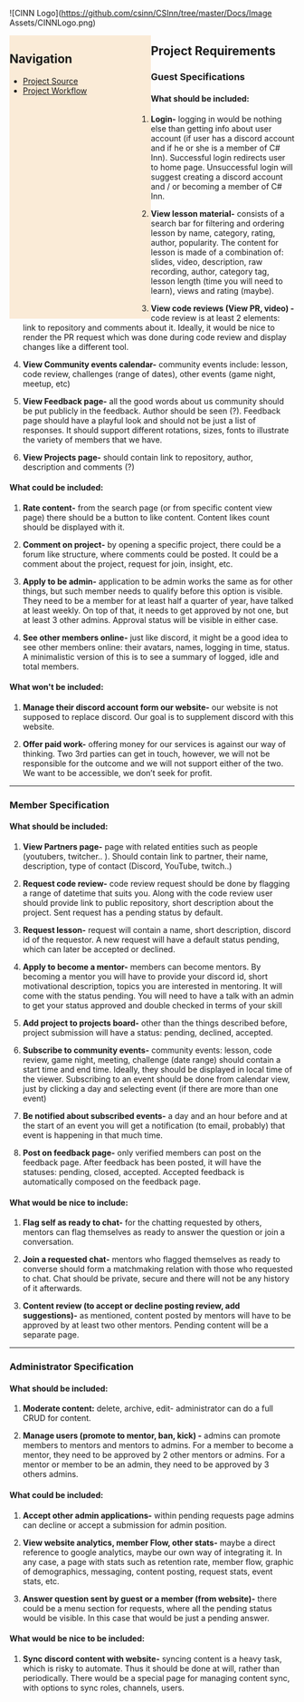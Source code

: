 ![CINN Logo](https://github.com/csinn/CSInn/tree/master/Docs/Image Assets/CINNLogo.png) 

<section style="float: left; width: 250px; height: 500px; background-color: antiquewhite">

## Navigation

*   [Project Source](https://github.com/csinn/CSInn)
*   [Project Workflow](https://github.com/csinn/CSInn/projects/1)

</section>

<article class="CINNArticle">

## Project Requirements

### Guest Specifications

#### What should be included:

1.  **Login-** logging in would be nothing else than getting info about user account (if user has a discord account and if he or she is a member of C# Inn). Successful login redirects user to home page. Unsuccessful login will suggest creating a discord account and / or becoming a member of C# Inn.

3.  **View lesson material-** consists of a search bar for filtering and ordering lesson by name, category, rating, author, popularity. The content for lesson is made of a combination of: slides, video, description, raw recording, author, category tag, lesson length (time you will need to learn), views and rating (maybe).

5.  **View code reviews (View PR, video) -** code review is at least 2 elements: link to repository and comments about it. Ideally, it would be nice to render the PR request which was done during code review and display changes like a different tool.

7.  **View Community events calendar-** community events include: lesson, code review, challenges (range of dates), other events (game night, meetup, etc)

9.  **View Feedback page-** all the good words about us community should be put publicly in the feedback. Author should be seen (?). Feedback page should have a playful look and should not be just a list of responses. It should support different rotations, sizes, fonts to illustrate the variety of members that we have.

11.  **View Projects page-** should contain link to repository, author, description and comments (?)

#### What could be included:

1.  **Rate content-** from the search page (or from specific content view page) there should be a button to like content. Content likes count should be displayed with it.

3.  **Comment on project-** by opening a specific project, there could be a forum like structure, where comments could be posted. It could be a comment about the project, request for join, insight, etc.

5.  **Apply to be admin-** application to be admin works the same as for other things, but such member needs to qualify before this option is visible. They need to be a member for at least half a quarter of year, have talked at least weekly. On top of that, it needs to get approved by not one, but at least 3 other admins. Approval status will be visible in either case.

7.  **See other members online-** just like discord, it might be a good idea to see other members online: their avatars, names, logging in time, status. A minimalistic version of this is to see a summary of logged, idle and total members.

#### What won't be included:

1.  **Manage their discord account form our website-** our website is not supposed to replace discord. Our goal is to supplement discord with this website.

3.  **Offer paid work-** offering money for our services is against our way of thinking. Two 3rd parties can get in touch, however, we will not be responsible for the outcome and we will not support either of the two. We want to be accessible, we don’t seek for profit.

* * *

### Member Specification

#### What should be included:

1.  **View Partners page-** page with related entities such as people (youtubers, twitcher.. ). Should contain link to partner, their name, description, type of contact (Discord, YouTube, twitch..)

3.  **Request code review-** code review request should be done by flagging a range of datetime that suits you. Along with the code review user should provide link to public repository, short description about the project. Sent request has a pending status by default.

5.  **Request lesson-** request will contain a name, short description, discord id of the requestor. A new request will have a default status pending, which can later be accepted or declined.

7.  **Apply to become a mentor-** members can become mentors. By becoming a mentor you will have to provide your discord id, short motivational description, topics you are interested in mentoring. It will come with the status pending. You will need to have a talk with an admin to get your status approved and double checked in terms of your skill

9.  **Add project to projects board-** other than the things described before, project submission will have a status: pending, declined, accepted.

11.  **Subscribe to community events-** community events: lesson, code review, game night, meeting, challenge (date range) should contain a start time and end time. Ideally, they should be displayed in local time of the viewer. Subscribing to an event should be done from calendar view, just by clicking a day and selecting event (if there are more than one event)

13.  **Be notified about subscribed events-** a day and an hour before and at the start of an event you will get a notification (to email, probably) that event is happening in that much time.

15.  **Post on feedback page-** only verified members can post on the feedback page. After feedback has been posted, it will have the statuses: pending, closed, accepted. Accepted feedback is automatically composed on the feedback page.

#### What would be nice to include:

1.  **Flag self as ready to chat-** for the chatting requested by others, mentors can flag themselves as ready to answer the question or join a conversation.

3.  **Join a requested chat-** mentors who flagged themselves as ready to converse should form a matchmaking relation with those who requested to chat. Chat should be private, secure and there will not be any history of it afterwards.

5.  **Content review (to accept or decline posting review, add suggestions)-** as mentioned, content posted by mentors will have to be approved by at least two other mentors. Pending content will be a separate page.

* * *

### Administrator Specification

#### What should be included:

1.  **Moderate content:** delete, archive, edit- administrator can do a full CRUD for content.

3.  **Manage users (promote to mentor, ban, kick) -** admins can promote members to mentors and mentors to admins. For a member to become a mentor, they need to be approved by 2 other mentors or admins. For a mentor or member to be an admin, they need to be approved by 3 others admins.

#### What could be included:

1.  **Accept other admin applications-** within pending requests page admins can decline or accept a submission for admin position.

3.  **View website analytics, member Flow, other stats-** maybe a direct reference to google analytics, maybe our own way of integrating it. In any case, a page with stats such as retention rate, member flow, graphic of demographics, messaging, content posting, request stats, event stats, etc.

5.  **Answer question sent by guest or a member (from website)-** there could be a menu section for requests, where all the pending status would be visible. In this case that would be just a pending answer.

#### What would be nice to be included:

1.  **Sync discord content with website-** syncing content is a heavy task, which is risky to automate. Thus it should be done at will, rather than periodically. There would be a special page for managing content sync, with options to sync roles, channels, users.

</article>
